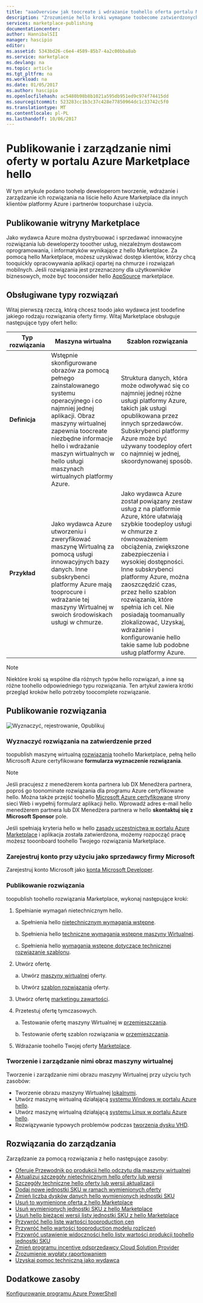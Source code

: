 ```yaml
---
title: "aaaOverview jak toocreate i wdrażanie toohello oferta portalu Marketplace | Dokumentacja firmy Microsoft"
description: "Zrozumienie hello kroki wymagane toobecome zatwierdzonych Microsoft developer i utworzyć i wdrożyć obraz maszyny wirtualnej, szablonu, Usługa danych lub dewelopera usługi hello Azure Marketplace"
services: marketplace-publishing
documentationcenter: 
author: HannibalSII
manager: hascipio
editor: 
ms.assetid: 5343bd26-c6e4-4589-85b7-4a2c00bba8ab
ms.service: marketplace
ms.devlang: na
ms.topic: article
ms.tgt_pltfrm: na
ms.workload: na
ms.date: 01/05/2017
ms.author: hascipio
ms.openlocfilehash: ac5480b98b8b1021a595db951ed9c974f74415dd
ms.sourcegitcommit: 523283cc1b3c37c428e77850964dc1c33742c5f0
ms.translationtype: MT
ms.contentlocale: pl-PL
ms.lasthandoff: 10/06/2017
---
```

# <a name="publish-and-manage-an-offer-in-hello-azure-marketplace"></a>Publikowanie i zarządzanie nimi oferty w portalu Azure Marketplace hello
W tym artykule podano toohelp deweloperom tworzenie, wdrażanie i zarządzanie ich rozwiązania na liście hello Azure Marketplace dla innych klientów platformy Azure i partnerów toopurchase i użycia.

## <a name="marketplace-publishing"></a>Publikowanie witryny Marketplace
Jako wydawca Azure można dystrybuować i sprzedawać innowacyjne rozwiązania lub deweloperzy tooother usług, niezależnym dostawcom oprogramowania, i informatyków wynikające z hello Marketplace. Za pomocą hello Marketplace, możesz uzyskiwać dostęp klientów, którzy chcą tooquickly opracowywania aplikacji opartej na chmurze i rozwiązań mobilnych. Jeśli rozwiązania jest przeznaczony dla użytkowników biznesowych, może być tooconsider hello [AppSource](http://appsource.microsoft.com) marketplace.


## <a name="supported-types-of-solutions"></a>Obsługiwane typy rozwiązań
Witaj pierwszą rzeczą, którą chcesz toodo jako wydawca jest toodefine jakiego rodzaju rozwiązania oferty firmy. Witaj Marketplace obsługuje następujące typy ofert hello:

|Typ rozwiązania|Maszyna wirtualna|Szablon rozwiązania|
|---|---|---|
|**Definicja**|Wstępnie skonfigurowane obrazów za pomocą pełnego zainstalowanego systemu operacyjnego i co najmniej jednej aplikacji. Obraz maszyny wirtualnej zapewnia toocreate niezbędne informacje hello i wdrażanie maszyn wirtualnych w hello usługi maszynach wirtualnych platformy Azure.|Struktura danych, która może odwoływać się co najmniej jednej różne usługi platformy Azure, takich jak usługi opublikowana przez innych sprzedawców. Subskrybenci platformy Azure może być używany toodeploy ofert co najmniej w jednej, skoordynowanej sposób.|
|**Przykład**|Jako wydawca Azure utworzeniu i zweryfikować maszynę Wirtualną za pomocą usługi innowacyjnych bazy danych. Inne subskrybenci platformy Azure mają tooprocure i wdrażanie tej maszyny Wirtualnej w swoich środowiskach usługi w chmurze.|Jako wydawca Azure został powiązany zestaw usług z na platformie Azure, które ułatwiają szybkie toodeploy usługi w chmurze z równoważeniem obciążenia, zwiększone zabezpieczenia i wysokiej dostępności. Inne subskrybenci platformy Azure, można zaoszczędzić czas, przez hello szablon rozwiązania, które spełnia ich cel. Nie posiadają toomanually zlokalizować, Uzyskaj, wdrażanie i konfigurowanie hello takie same lub podobne usług platformy Azure.|

> [!NOTE]
> Niektóre kroki są wspólne dla różnych typów hello rozwiązań, a inne są różne toohello odpowiedniego typu rozwiązania. Ten artykuł zawiera krótki przegląd kroków hello potrzeby toocomplete rozwiązanie.

## <a name="publish-a-solution"></a>Publikowanie rozwiązania
![Wyznaczyć, rejestrowanie, Opublikuj](media/marketplace-publishing-getting-started/img01.png)

### <a name="nominate-your-solution-for-pre-approval"></a>Wyznaczyć rozwiązania na zatwierdzenie przed
toopublish maszynę wirtualną [rozwiązania](https://createopportunity.azurewebsites.net) toohello Marketplace, pełną hello Microsoft Azure certyfikowane **formularza wyznaczenie rozwiązania**.

>[!NOTE]
> Jeśli pracujesz z menedżerem konta partnera lub DX Menedżera partnera, poproś go toonominate rozwiązania dla programu Azure certyfikowane hello. Można także przejść toohello [Microsoft Azure certyfikowane](http://createopportunity.azurewebsites.net) strony sieci Web i wypełnij formularz aplikacji hello. Wprowadź adres e-mail hello menedżerem partnera lub DX Menedżera partnera w hello **skontaktuj się z Microsoft Sponsor** pole.

Jeśli spełniają kryteria hello w hello [zasady uczestnictwa w portalu Azure Marketplace](http://go.microsoft.com/fwlink/?LinkID=526833) i aplikacja została zatwierdzona, możemy rozpocząć pracę możesz tooonboard toohello Twojego rozwiązania Marketplace.

### <a name="register-your-account-as-a-microsoft-seller"></a>Zarejestruj konto przy użyciu jako sprzedawcy firmy Microsoft
Zarejestruj konto Microsoft jako [konta Microsoft Developer](marketplace-publishing-accounts-creation-registration.md).

### <a name="publish-your-solution"></a>Publikowanie rozwiązania
toopublish toohello rozwiązania Marketplace, wykonaj następujące kroki:
1. Spełnianie wymagań nietechnicznym hello.

    a. Spełnienia hello [nietechnicznym wymagania wstępne](marketplace-publishing-pre-requisites.md).

    b. Spełnienia hello [techniczne wymagania wstępne maszyny Wirtualnej](marketplace-publishing-vm-image-creation-prerequisites.md).

    c. Spełnienia hello [wymagania wstępne dotyczące technicznej rozwiązanie szablonu](marketplace-publishing-solution-template-creation-prerequisites.md).

2. Utwórz ofertę.

    a. Utwórz [maszyny wirtualnej](marketplace-publishing-vm-image-creation.md) oferty.

    b. Utwórz [szablon rozwiązania](marketplace-publishing-solution-template-creation.md) oferty.

3. Utwórz ofertę [marketingu zawartości](marketplace-publishing-push-to-staging.md).

4. Przetestuj ofertę tymczasowych.

    a. Testowanie ofertę maszyny Wirtualnej w [przemieszczania](marketplace-publishing-vm-image-test-in-staging.md).

    b. Testowanie ofertę szablon rozwiązania w [przemieszczania](marketplace-publishing-solution-template-test-in-staging.md).

5. Wdrażanie toohello Twojej oferty [Marketplace](marketplace-publishing-push-to-production.md).


### <a name="create-and-manage-a-virtual-machine-image"></a>Tworzenie i zarządzanie nimi obraz maszyny wirtualnej
Tworzenie i zarządzanie nimi obrazu maszyny Wirtualnej przy użyciu tych zasobów:
* Tworzenie obrazu maszyny Wirtualnej [lokalnymi](marketplace-publishing-vm-image-creation-on-premise.md).
* Utwórz maszynę wirtualną działającą [systemu Windows w portalu Azure hello](../virtual-machines/virtual-machines-windows-hero-tutorial.md?toc=%2fazure%2fvirtual-machines%2fwindows%2ftoc.json).
* Utwórz maszynę wirtualną działającą [systemu Linux w portalu Azure hello](../virtual-machines/linux/quick-create-portal.md?toc=%2fazure%2fvirtual-machines%2flinux%2ftoc.json).
* Rozwiązywanie typowych problemów podczas [tworzenia dysku VHD](marketplace-publishing-vm-image-creation-troubleshooting.md).

## <a name="manage-your-solution"></a>Rozwiązania do zarządzania
Zarządzanie za pomocą rozwiązania z hello następujące zasoby:
* [Oferuje Przewodnik po produkcji hello odczytu dla maszyny wirtualnej](marketplace-publishing-vm-image-post-publishing.md)
* [Aktualizuj szczegóły nietechnicznym hello oferty lub wersji](marketplace-publishing-vm-image-post-publishing.md#update-the-nontechnical-details-of-an-offer-or-a-sku)
* [Szczegóły techniczne hello oferty lub wersji aktualizacji](marketplace-publishing-vm-image-post-publishing.md#update-the-technical-details-of-a-sku)
* [Dodaj nowe jednostki SKU w ramach wymienionych oferty](marketplace-publishing-vm-image-post-publishing.md#add-a-new-sku-under-a-listed-offer)
* [Zmień liczba dysków danych hello wymienionych jednostki SKU](marketplace-publishing-vm-image-post-publishing.md#change-the-data-disk-count-for-a-listed-sku)
* [Usuń to wymienione oferta z hello Marketplace](marketplace-publishing-vm-image-post-publishing.md)
* [Usuń wymienionych jednostki SKU z hello Marketplace](marketplace-publishing-vm-image-post-publishing.md#delete-a-listed-sku-from-the-marketplace)
* [Usuń hello bieżącej wersji listy jednostki SKU z hello Marketplace](marketplace-publishing-vm-image-post-publishing.md#delete-the-current-version-of-a-listed-sku-from-the-marketplace)
* [Przywróć hello listę wartości tooproduction cen](marketplace-publishing-vm-image-post-publishing.md#revert-the-listing-price-to-production-values)
* [Przywróć hello wartości tooproduction modelu rozliczeń](marketplace-publishing-vm-image-post-publishing.md#revert-the-billing-model-to-production-values)
* [Przywróć ustawienie widoczności hello listy wartości produkcji toohello jednostki SKU](marketplace-publishing-vm-image-post-publishing.md#revert-the-visibility-setting-of-a-listed-sku-to-the-production-value)
* [Zmień programu incentive odsprzedawcy Cloud Solution Provider](marketplace-publishing-csp-incentive.md)
* [Zrozumienie wypłaty raportowaniem](marketplace-publishing-report-payout.md)
* [Uzyskaj pomoc techniczną jako wydawca](marketplace-publishing-get-publisher-support.md)

## <a name="additional-resources"></a>Dodatkowe zasoby
[Konfigurowanie programu Azure PowerShell](marketplace-publishing-powershell-setup.md)
